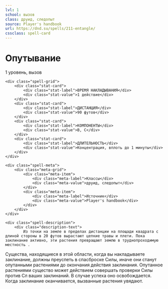 ```yaml
---
lvl: 1
school: вызов
class: друид, следопыт
source: Player's handbook
url: https://dnd.su/spells/211-entangle/
cssclass: spell-card
---
```


<div class="spell-container">
    <div class="spell-header">
        <h1 class="spell-name">Опутывание</h1>
        <div class="spell-level">1 уровень, вызов</div>
    </div>
    
    <div class="spell-grid">
        <div class="stat-card">
            <div class="stat-label">ВРЕМЯ НАКЛАДЫВАНИЯ</div>
            <div class="stat-value">1 действие</div>
        </div>
        <div class="stat-card">
            <div class="stat-label">ДИСТАНЦИЯ</div>
            <div class="stat-value">90 футов</div>
        </div>
        <div class="stat-card">
            <div class="stat-label">КОМПОНЕНТЫ</div>
            <div class="stat-value">В, С</div>
        </div>
        <div class="stat-card">
            <div class="stat-label">ДЛИТЕЛЬНОСТЬ</div>
            <div class="stat-value">Концентрация, вплоть до 1 минуты</div>
        </div>
    </div>
    
    <div class="spell-meta">
        <div class="meta-grid">
            <div class="meta-item">
                <div class="meta-label">Классы</div>
                <div class="meta-value">друид, следопыт</div>
            </div>
            <div class="meta-item">
                <div class="meta-label">Источник</div>
                <div class="meta-value">Player's handbook</div>
            </div>
        </div>
    </div>
    
    <div class="spell-description">
        <div class="description-text">
            Из точки на земле в пределах дистанции на площади квадрата с длиной стороны в 20 футов вырастают цепкие травы и плети. Пока заклинание активно, эти растения превращают землю в труднопроходимую местность .
Существа, находящиеся в этой области, когда вы накладываете заклинание, должны преуспеть в спасброске Силы, иначе они станут опутанными растениями до окончания действия заклинания. Опутанное растениями существо может действием совершать проверки Силы против Сл ваших заклинаний. В случае успеха оно освобождается.
Когда заклинание оканчивается, вызванные растения увядают.
        </div>
    </div>
</div>